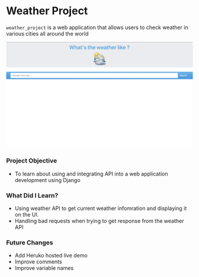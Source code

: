 # Weather Project


`weather_project` is a web application that allows users to check weather in various cities all around the world


![Weather Project GIF Demo](demo_images/demo.gif)


### Project Objective

+ To learn about using and integrating API into a web application development using Django


### What Did I Learn?

+ Using weather API to get current weather infomration and displaying it on the UI.
+ Handling bad requests when trying to get response from the weather API


### Future Changes

+ Add Heruko hosted live demo
+ Improve comments
+ Improve variable names